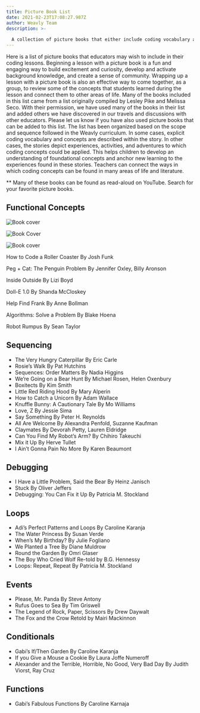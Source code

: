 ```yaml
---
title: Picture Book List
date: 2021-02-23T17:08:27.987Z
author: Weavly Team
description: >-
  
  A collection of picture books that either include coding vocabulary and concepts or depict experiences, activities, and adventures to which coding concepts could be applied.
---
```

Here is a list of picture books that educators may wish to include in their coding lessons. Beginning a lesson with a picture book is a fun and engaging way to build excitement and curiosity, develop and activate background knowledge, and create a sense of community. Wrapping up a lesson with a picture book is also an effective way to come together, as a group, to review some of the concepts that students learned during the lesson and connect them to other areas of life.
Many of the books included in this list came from a list originally compiled by Lesley Pike and Melissa Seco. With their permission, we have used many of the books in their list and added others we have discovered in our travels and discussions with other educators. Please let us know if you have also used picture books that can be added to this list.
The list has been organized based on the scope and sequence followed in the Weavly curriculum. In some cases, explicit coding vocabulary and concepts are described within the story. In other cases, the stories depict experiences, activities, and adventures to which coding concepts could be applied. This helps children to develop an understanding of foundational concepts and anchor new learning to the experiences found in these stories. Teachers can connect the ways in which coding concepts can be found in many areas of life and literature.

\*\* Many of these books can be found as read-aloud on YouTube. Search for your favorite picture books.

## Functional Concepts

![Book cover](/assets/media/robots-robots-everywhere-by-sue-fliess.jpg "Robots, Robots Everywhere By Sue Fliess")

![Book Cover](/assets/media/have-you-seen-my-monster by-steve-light.jpg "Have You Seen My Monster By Steve Light")

![Book cover](/assets/media/have-you-seen-my-dragon-by-steve-light.jpg "Have you Seen My Dragon By Steve Light")



How to Code a Roller Coaster By Josh Funk

Peg + Cat: The Penguin Problem By Jennifer Oxley, Billy Aronson

Inside Outside By Lizi Boyd

Doll-E 1.0 By Shanda McCloskey

Help Find Frank By Anne Bollman

Algorithms: Solve a Problem By Blake Hoena

Robot Rumpus By Sean Taylor

## Sequencing

* The Very Hungry Caterpillar By Eric Carle
* Rosie’s Walk By Pat Hutchins
* Sequences: Order Matters By Nadia Higgins
* We’re Going on a Bear Hunt By Michael Rosen, Helen Oxenbury
* Boxitects By Kim Smith
* Little Red Riding Hood By Mary Alperin
* How to Catch a Unicorn By Adam Wallace
* Knuffle Bunny: A Cautionary Tale By Mo Williams
* Love, Z By Jessie Sima
* Say Something By Peter H. Reynolds
* All Are Welcome By Alexandra Penfold, Suzanne Kaufman
* Claymates By Devorah Petty, Lauren Eldridge
* Can You Find My Robot’s Arm? By Chihiro Takeuchi
* Mix it Up By Herve Tullet
* I Ain’t Gonna Pain No More By Karen Beaumont

## Debugging

* I Have a Little Problem, Said the Bear By Heinz Janisch
* Stuck By Oliver Jeffers
* Debugging: You Can Fix it Up By Patricia M. Stockland

## Loops

* Adi’s Perfect Patterns and Loops By Caroline Karanja
* The Water Princess By Susan Verde
* When’s My Birthday? By Julie Fogliano
* We Planted a Tree By Diane Muldrow
* Round the Garden By Omri Glaser
* The Boy Who Cried Wolf Re-told by B.G. Hennessy
* Loops: Repeat, Repeat By Patricia M. Stockland

## Events

* Please, Mr. Panda By Steve Antony
* Rufus Goes to Sea By Tim Griswell
* The Legend of Rock, Paper, Scissors By Drew Daywalt
* The Fox and the Crow Retold by Mairi Mackinnon

## Conditionals

* Gabi’s If/Then Garden By Caroline Karanja
* If you Give a Mouse a Cookie By Laura Joffe Numeroff
* Alexander and the Terrible, Horrible, No Good, Very Bad Day By Judith Viorst, Ray Cruz

## Functions

* Gabi’s Fabulous Functions By Caroline Karnaja